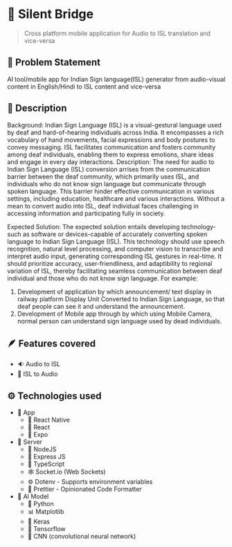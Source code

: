 # 🌉 Silent Bridge

> Cross platform mobile application for Audio to ISL translation and vice-versa

## 🤔 Problem Statement

AI tool/mobile app for Indian Sign language(ISL) generator from audio-visual content in English/Hindi to ISL content and vice-versa

## 💭 Description

Background: Indian Sign Language (ISL) is a visual-gestural language used by deaf and hard-of-hearing individuals across India. It encompasses a rich vocabulary of hand movements, facial expressions and body postures to convey messaging. ISL facilitates communication and fosters community among deaf individuals, enabling them to express emotions, share ideas and engage in every day interactions. Description: The need for audio to Indian Sign Language (ISL) conversion arrises from the communication barrier between the deaf community, which primarily uses ISL, and individuals who do not know sign language but communicate through spoken language. This barrier hinder effective communication in various settings, including education, healthcare and various interactions. Without a mean to convert audio into ISL, deaf individual faces challenging in accessing information and participating fully in society.

Expected Solution: The expected solution entails developing technology-such as software or devices-capable of accurately converting spoken language to Indian Sign Language (ISL). This technology should use speech recognition, natural level processing, and computer vision to transcribe and interpret audio input, generating corresponding ISL gestures in real-time. It should prioritize accuracy, user-friendliness, and adaptibility to regional variation of ISL, thereby facilitating seamless communication between deaf individual and those who do not know sign language. For example:

1. Development of application by which announcement/ text display in railway platform Display Unit Converted to Indian Sign Language, so that deaf people can see it and understand the announcement.
2. Development of Mobile app through by which using Mobile Camera, normal person can understand sign language used by dead individuals.

## 🪶 Features covered

-   🔉 Audio to ISL
-   🤘 ISL to Audio

## ⚙️ Technologies used

-   📱 App
    -   🔷 React Native
    -   🩵 React
    -   🎩 Expo
-   🪹 Server
    -   📌 NodeJS
    -   🚂 Express JS
    -   🎉 TypeScript
    -   🕸️ Socket.io (Web Sockets)
    -   ⚙️ Dotenv - Supports environment variables
    -   🦋 Prettier - Opinionated Code Formatter
-   🤖 AI Model
    -   🐍 Python
    -   📊 Matplotlib
    -   🚩 Keras
    -   🍊 Tensorflow
    -   🌄 CNN (convolutional neural network)
